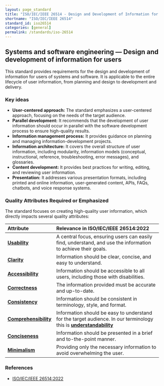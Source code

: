 ```yaml
---
layout: page_standard
title: "ISO/IEC/IEEE 26514 - Design and Development of Information for Users"
shortname: "ISO/IEC/IEEE 26514"
standard_id: iso26514
categories: [general]
permalink: /standards/iso-26514
---
```


## Systems and software engineering — Design and development of information for users

This standard provides requirements for the design and development of information for users of systems and software. 
It is applicable to the entire lifecycle of user information, from planning and design to development and delivery.


### Key ideas

-   **User-centered approach:** The standard emphasizes a user-centered approach, focusing on the needs of the target audience.
-   **Parallel development:** It recommends that the development of user information should occur in parallel with the software development process to ensure high-quality results.
-   **Information management process:** It provides guidance on planning and managing information-development projects.
-   **Information architecture:** It covers the overall structure of user information, including modularity, information models (conceptual, instructional, reference, troubleshooting, error messages), and glossaries.
-   **Content development:** It provides best practices for writing, editing, and reviewing user information.
-   **Presentation:** It addresses various presentation formats, including printed and online information, user-generated content, APIs, FAQs, chatbots, and voice response systems.

### Quality Attributes Required or Emphasized

The standard focuses on creating high-quality user information, which directly impacts several quality attributes:

| Attribute | Relevance in ISO/IEC/IEEE 26514:2022 |
|:--- |:--- |
| **[Usability](/qualities/usability)** | A central focus, ensuring users can easily find, understand, and use the information to achieve their goals. |
| **[Clarity](/qualities/clarity)** | Information should be clear, concise, and easy to understand. |
| **[Accessibility](/qualities/accessibility)** | Information should be accessible to all users, including those with disabilities. |
| **[Correctness](/qualities/correctness)** | The information provided must be accurate and up-to-date. |
| **[Consistency](/qualities/consistency)** | Information should be consistent in terminology, style, and format. |
| **[Comprehensibility](/qualities/comprehensibility)** | Information should be easy to understand for the target audience. In our terminology this is **[understandability](/_qualities/understandability)** |
| **[Conciseness](/qualities/conciseness)** | Information should be presented in a brief and to-the-point manner. |
| **[Minimalism](/qualities/minimalism)** | Providing only the necessary information to avoid overwhelming the user. |

### References

-   [ISO/IEC/IEEE 26514:2022](https://www.iso.org/standard/82246.html)
